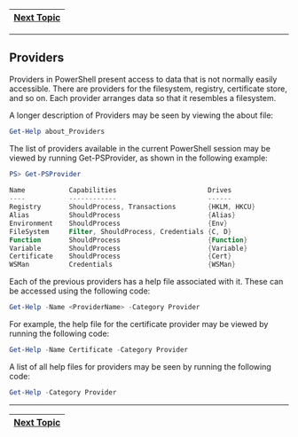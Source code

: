 |[Next Topic](/00-Table-of-Contents.md)|
|---|

---

## Providers
Providers in PowerShell present access to data that is not normally easily accessible. There are providers for the filesystem, registry, certificate store, and so on. Each provider arranges data so that it resembles a filesystem.

A longer description of Providers may be seen by viewing the about file:
```powershell
Get-Help about_Providers
```
The list of providers available in the current PowerShell session may be viewed by running Get-PSProvider, as shown in the following example:
```powershell
PS> Get-PSProvider
  
Name           Capabilities                       Drives 
----           ------------                       ------ 
Registry       ShouldProcess, Transactions        {HKLM, HKCU}
Alias          ShouldProcess                      {Alias} 
Environment    ShouldProcess                      {Env} 
FileSystem     Filter, ShouldProcess, Credentials {C, D} 
Function       ShouldProcess                      {Function} 
Variable       ShouldProcess                      {Variable}
Certificate    ShouldProcess                      {Cert}
WSMan          Credentials                        {WSMan}
```
Each of the previous providers has a help file associated with it. These can be accessed using the following code:
```powershell
Get-Help -Name <ProviderName> -Category Provider 
```
For example, the help file for the certificate provider may be viewed by running the following code:
```powershell
Get-Help -Name Certificate -Category Provider 
```
A list of all help files for providers may be seen by running the following code:
```powershell
Get-Help -Category Provider 
```

---

|[Next Topic](/02_Basics_Of_Powershell/05_Providers_Perf_labs.md)|
|---|
